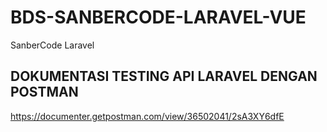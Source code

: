 # BDS-SANBERCODE-LARAVEL-VUE
SanberCode Laravel
## DOKUMENTASI TESTING API LARAVEL DENGAN POSTMAN
https://documenter.getpostman.com/view/36502041/2sA3XY6dfE